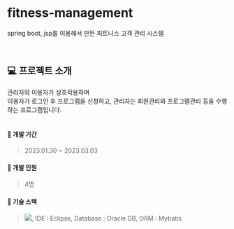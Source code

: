 # fitness-management
spring boot, jsp를 이용해서 만든 피트니스 고객 관리 시스템

<br/>

## 💻 프로젝트 소개
관리자와 이용자가 상호작용하며
<br/>
이용자가 로그인 후 프로그램을 신청하고, 관리자는 회원관리와 프로그램관리 등을 수행하는 프로그램입니다.
<br/>
<br/>


#### 📅 개발 기간
> 2023.01.30 ~ 2023.03.03

#### 🚶 개발 인원
> 4명

#### 🔨 기술 스택
> <img src="https://img.shields.io/badge/Spring-6DB33F?style=flat&logo=Spring&logoColor=white"/>,
> IDE : Eclipse,
> Database : Oracle DB,
> ORM : Mybatis
